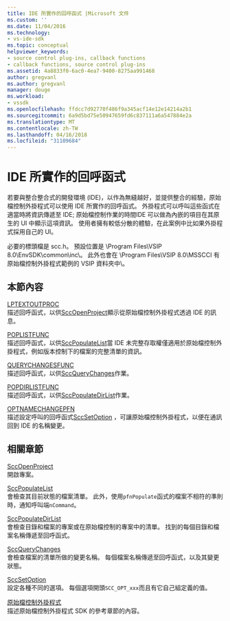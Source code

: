 ```yaml
---
title: IDE 所實作的回呼函式 |Microsoft 文件
ms.custom: ''
ms.date: 11/04/2016
ms.technology:
- vs-ide-sdk
ms.topic: conceptual
helpviewer_keywords:
- source control plug-ins, callback functions
- callback functions, source control plug-ins
ms.assetid: 4a8833f0-6ac0-4ea7-9400-8275aa991468
author: gregvanl
ms.author: gregvanl
manager: douge
ms.workload:
- vssdk
ms.openlocfilehash: ffdcc7d92770f486f9a345acf14e12e14214a2b1
ms.sourcegitcommit: 6a9d5bd75e50947659fd6c837111a6a547884e2a
ms.translationtype: MT
ms.contentlocale: zh-TW
ms.lasthandoff: 04/16/2018
ms.locfileid: "31109684"
---
```

# <a name="callback-functions-implemented-by-the-ide"></a>IDE 所實作的回呼函式
若要與整合整合式的開發環境 (IDE)，以作為無縫越好，並提供整合的經驗，原始檔控制外掛程式可以使用 IDE 所實作的回呼函式。 外掛程式可以呼叫這些函式在適當時將資訊傳遞至 IDE; 原始檔控制作業的時間IDE 可以做為內嵌的項目在其原生的 UI 中顯示這項資訊。 使用者擁有較低分散的體驗，在此案例中比如果外掛程式採用自己的 UI。  
  
 必要的標頭檔是 scc.h。 預設位置是 \Program Files\VSIP 8.0\EnvSDK\common\inc\\。 此外也會在 \Program Files\VSIP 8.0\MSSCCI 有原始檔控制外掛程式範例的 VSIP 資料夾中\\。  
  
## <a name="in-this-section"></a>本節內容  
 [LPTEXTOUTPROC](../extensibility/lptextoutproc.md)  
 描述回呼函式，以供[SccOpenProject](../extensibility/sccopenproject-function.md)顯示從原始檔控制外掛程式透過 IDE 的訊息。  
  
 [POPLISTFUNC](../extensibility/poplistfunc.md)  
 描述回呼函式，以供[SccPopulateList](../extensibility/sccpopulatelist-function.md)當 IDE 未完整存取權僅適用於原始檔控制外掛程式，例如版本控制下的檔案的完整清單的資訊。  
  
 [QUERYCHANGESFUNC](../extensibility/querychangesfunc.md)  
 描述回呼函式，以供[SccQueryChanges](../extensibility/sccquerychanges-function.md)作業。  
  
 [POPDIRLISTFUNC](../extensibility/popdirlistfunc.md)  
 描述回呼函式，以供[SccPopulateDirList](../extensibility/sccpopulatedirlist-function.md)作業。  
  
 [OPTNAMECHANGEPFN](../extensibility/optnamechangepfn.md)  
 描述設定呼叫的回呼函式[SccSetOption](../extensibility/sccsetoption-function.md) ，可讓原始檔控制外掛程式，以便在通訊回到 IDE 的名稱變更。  
  
## <a name="related-sections"></a>相關章節  
 [SccOpenProject](../extensibility/sccopenproject-function.md)  
 開啟專案。  
  
 [SccPopulateList](../extensibility/sccpopulatelist-function.md)  
 會檢查其目前狀態的檔案清單。 此外，使用`pfnPopulate`函式的檔案不相符的準則時，通知呼叫端`nCommand`。  
  
 [SccPopulateDirList](../extensibility/sccpopulatedirlist-function.md)  
 會檢查目錄和檔案的專案或在原始檔控制的專案中的清單。 找到的每個目錄和檔案名稱傳遞至回呼函式。  
  
 [SccQueryChanges](../extensibility/sccquerychanges-function.md)  
 會檢查檔案的清單所做的變更名稱。 每個檔案名稱傳遞至回呼函式，以及其變更狀態。  
  
 [SccSetOption](../extensibility/sccsetoption-function.md)  
 設定各種不同的選項。 每個選項開頭`SCC_OPT_xxx`而且有它自己組定義的值。  
  
 [原始檔控制外掛程式](../extensibility/source-control-plug-ins.md)  
 描述原始檔控制外掛程式 SDK 的參考章節的內容。